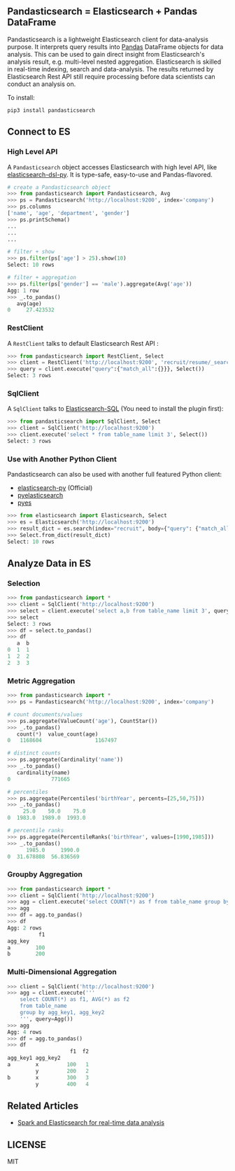 ## Pandasticsearch = Elasticsearch + Pandas DataFrame

Pandasticsearch is a lightweight Elasticsearch client for data-analysis purpose. It interprets query results into
 [Pandas](http://pandas.pydata.org) DataFrame objects for data analysis. This can be used to gain direct insight
  from Elasticsearch's analysis result, e.g. multi-level nested aggregation. Elasticsearch is skilled 
  in real-time indexing, search and data-analysis. The results returned by Elasticsearch Rest API still
  require processing before data scientists can conduct an analysis on. 

To install:

```
pip3 install pandasticsearch
```

## Connect to ES

### High Level API

A `Pandasticsearch` object accesses Elasticsearch with high level API, like [elasticsearch-dsl-py](https://github.com/elastic/elasticsearch-dsl-py).
It is type-safe, easy-to-use and Pandas-flavored.

```python
# create a Pandasticsearch object
>>> from pandasticsearch import Pandasticsearch, Avg
>>> ps = Pandasticsearch('http://localhost:9200', index='company')
>>> ps.columns
['name', 'age', 'department', 'gender']
>>> ps.printSchema()
...
...
...

# filter + show
>>> ps.filter(ps['age'] > 25).show(10)
Select: 10 rows

# filter + aggregation
>>> ps.filter(ps['gender'] == 'male').aggregate(Avg('age'))
Agg: 1 row
>>> _.to_pandas()
   avg(age)
0     27.423532
```



### RestClient

A `RestClient` talks to default Elasticsearch Rest API :

```python
>>> from pandasticsearch import RestClient, Select
>>> client = RestClient('http://localhost:9200', 'recruit/resume/_search')
>>> query = client.execute("query":{"match_all":{}}}, Select())
Select: 3 rows
```


### SqlClient

A `SqlClient` talks to [Elasticsearch-SQL](https://github.com/NLPchina/elasticsearch-sql) (You need to install the plugin first):

```python
>>> from pandasticsearch import SqlClient, Select
>>> client = SqlClient('http://localhost:9200')
>>> client.execute('select * from table_name limit 3', Select())
Select: 3 rows
```

### Use with Another Python Client

Pandasticsearch can also be used with another full featured Python client:

* [elasticsearch-py](https://github.com/elastic/elasticsearch-py) (Official)
* [pyelasticsearch](https://github.com/pyelasticsearch/pyelasticsearch)
* [pyes](https://github.com/aparo/pyes)

```python
>>> from elasticsearch import Elasticsearch, Select
>>> es = Elasticsearch('http://localhost:9200')
>>> result_dict = es.search(index="recruit", body={"query": {"match_all": {}}})
>>> Select.from_dict(result_dict)
Select: 10 rows
```

## Analyze Data in ES

### Selection

```python
>>> from pandasticsearch import *
>>> client = SqlClient('http://localhost:9200')
>>> select = client.execute('select a,b from table_name limit 3', query=Select())
>>> select
Select: 3 rows
>>> df = select.to_pandas()
>>> df
   a  b
0  1  1
1  2  2
2  3  3
```

### Metric Aggregation

```python
>>> from pandasticsearch import *
>>> ps = Pandasticsearch('http://localhost:9200', index='company')

# count documents/values
>>> ps.aggregate(ValueCount('age'), CountStar())
>>> _.to_pandas()
   count(*)  value_count(age)
0   1168604                 1167497

# distinct counts
>>> ps.aggregate(Cardinality('name'))
>>> _.to_pandas()
   cardinality(name)
0             771665

# percentiles
>>> ps.aggregate(Percentiles('birthYear', percents=[25,50,75]))
>>> _.to_pandas()
     25.0    50.0    75.0
0  1983.0  1989.0  1993.0

# percentile ranks
>>> ps.aggregate(PercentileRanks('birthYear', values=[1990,1985]))
>>> _.to_pandas()
      1985.0     1990.0
0  31.678808  56.836569
```


### Groupby Aggregation

```python
>>> from pandasticsearch import *
>>> client = SqlClient('http://localhost:9200')
>>> agg = client.execute('select COUNT(*) as f from table_name group by agg_key', query=Agg())
>>> agg
>>> df = agg.to_pandas()
>>> df
Agg: 2 rows
          f1
agg_key
a        100
b        200
```

### Multi-Dimensional Aggregation

```python
>>> client = SqlClient('http://localhost:9200')
>>> agg = client.execute('''
    select COUNT(*) as f1, AVG(*) as f2
    from table_name
    group by agg_key1, agg_key2
    ''', query=Agg())
>>> agg
Agg: 4 rows
>>> df = agg.to_pandas()
>>> df
                    f1  f2
agg_key1 agg_key2
a        x         100   1
         y         200   2
b        x         300   3
         y         400   4
```

## Related Articles

* [Spark and Elasticsearch for real-time data analysis](https://spark-summit.org/2015-east/wp-content/uploads/2015/03/SSE15-35-Leau.pdf)


## LICENSE
 
MIT
